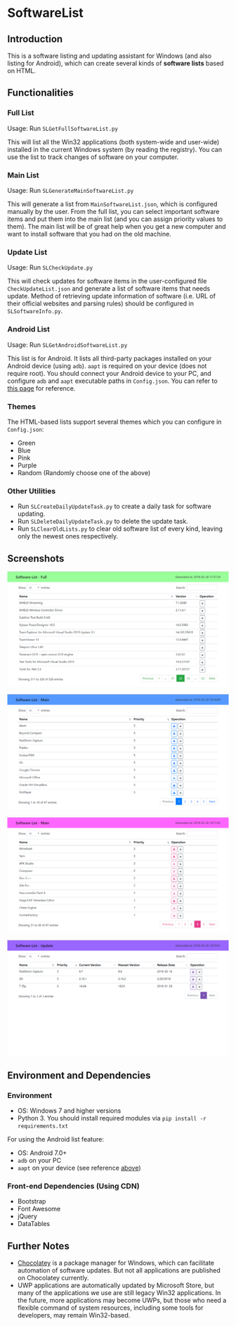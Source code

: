 # SoftwareList

## Introduction

This is a software listing and updating assistant for Windows (and also listing for Android), which can create several kinds of **software lists** based on HTML.

## Functionalities

### Full List

Usage: Run `SLGetFullSoftwareList.py`

This will list all the Win32 applications (both system-wide and user-wide) installed in the current Windows system (by reading the registry). You can use the list to track changes of software on your computer.

### Main List

Usage: Run `SLGenerateMainSoftwareList.py`

This will generate a list from `MainSoftwareList.json`, which is configured manually by the user. From the full list, you can select important software items and put them into the main list (and you can assign priority values to them). The main list will be of great help when you get a new computer and want to install software that you had on the old machine.

### Update List

Usage: Run `SLCheckUpdate.py`

This will check updates for software items in the user-configured file `CheckUpdateList.json` and generate a list of software items that needs update. Method of retrieving update information of software (i.e. URL of their official websites and parsing rules) should be configured in `SLSoftwareInfo.py`.

### Android List

Usage: Run `SLGetAndroidSoftwareList.py`

This list is for Android. It lists all third-party packages installed on your Android device (using `adb`). `aapt` is required on your device (does not require root). You should connect your Android device to your PC, and configure `adb` and `aapt` executable paths in `Config.json`. You can refer to [this page](https://android.stackexchange.com/questions/90141/obtain-package-name-and-common-name-of-apps-via-adb) for reference.

### Themes

The HTML-based lists support several themes which you can configure in `Config.json`:

- Green
- Blue
- Pink
- Purple
- Random (Randomly choose one of the above)

### Other Utilities

- Run `SLCreateDailyUpdateTask.py` to create a daily task for software updating.
- Run `SLDeleteDailyUpdateTask.py` to delete the update task.
- Run `SLClearOldLists.py` to clear old software list of every kind, leaving only the newest ones respectively.

## Screenshots

![Full](./img/screenshot_full.png)

![Main 1](./img/screenshot_main_1.png)

![Main 2](./img/screenshot_main_2.png)

![Update](./img/screenshot_update.png)

## Environment and Dependencies

### Environment

- OS: Windows 7 and higher versions
- Python 3. You should install required modules via `pip install -r requirements.txt`

For using the Android list feature:

- OS: Android 7.0+
- `adb` on your PC
- `aapt` on your device (see reference [above](#android-list))

### Front-end Dependencies (Using CDN)

- Bootstrap
- Font Awesome
- jQuery
- DataTables

## Further Notes

- [Chocolatey](https://chocolatey.org/) is a package manager for Windows, which can facilitate automation of software updates. But not all applications are published on Chocolatey currently.
- UWP applications are automatically updated by Microsoft Store, but many of the applications we use are still legacy Win32 applications. In the future, more applications may become UWPs, but those who need a flexible command of system resources, including some tools for developers, may remain Win32-based.
